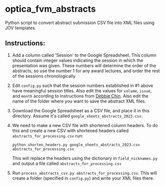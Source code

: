 # optica_fvm_abstracts
Python script to convert abstract submission CSV file into XML files using JOV templates.

## Instructions:

1. Add a column called 'Session' to the Google Spreadsheet. This column should contain integer values indicating the session in which the presentation was given. These numbers will determine the order of the abstracts, so use the number 1 for any award lectures, and order the rest of the sessions chronologically.

2. Edit `config.py` such that the session numbers established in #1 above have meaningful session titles. Also edit the values for `volume`, `issue`, and `month` according to instructions from [Debbie Chin](mailto:dchin@arvo.org). Also edit the name of the folder where you want to save the abstract XML files.

3. Download the Google Spreadsheet as a CSV file, and place it in this directory. Assume it's called `google_sheets_abstracts_2023.csv`.

4. We need to make a new CSV file with shortened column headers. To do this and create a new CSV with shortened headers called `abstracts_for_processing.csv` run:

    ```python shorten_headers.py google_sheets_abstracts_2023.csv abstracts_for_processing.csv```
  
    This will replace the headers using the dictionary in `field_nicknames.py` and output a file called `abstracts_for_processing.csv`
  
5. Run `process_abstracts_csv.py abstracts_for_processing.csv`. This will create a folder (specified in `config.py`) and write your XML files there.
